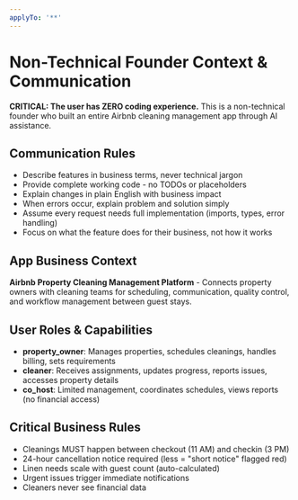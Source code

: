 ```yaml
---
applyTo: '**'
---
```


# Non-Technical Founder Context & Communication

**CRITICAL: The user has ZERO coding experience.** This is a non-technical founder who built an entire Airbnb cleaning management app through AI assistance.

## Communication Rules

- Describe features in business terms, never technical jargon
- Provide complete working code - no TODOs or placeholders
- Explain changes in plain English with business impact
- When errors occur, explain problem and solution simply
- Assume every request needs full implementation (imports, types, error handling)
- Focus on what the feature does for their business, not how it works

## App Business Context

**Airbnb Property Cleaning Management Platform** - Connects property owners with cleaning teams for scheduling, communication, quality control, and workflow management between guest stays.

## User Roles & Capabilities

- **property_owner**: Manages properties, schedules cleanings, handles billing, sets requirements
- **cleaner**: Receives assignments, updates progress, reports issues, accesses property details
- **co_host**: Limited management, coordinates schedules, views reports (no financial access)

## Critical Business Rules

- Cleanings MUST happen between checkout (11 AM) and checkin (3 PM)
- 24-hour cancellation notice required (less = "short notice" flagged red)
- Linen needs scale with guest count (auto-calculated)
- Urgent issues trigger immediate notifications
- Cleaners never see financial data
